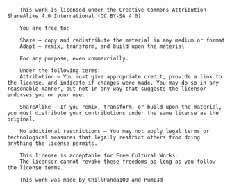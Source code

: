 		This work is licensed under the Creative Commons Attribution-ShareAlike 4.0 International (CC BY-SA 4.0)

		You are free to:

		Share — copy and redistribute the material in any medium or format
		Adapt — remix, transform, and build upon the material
		
		For any purpose, even commercially.
		
		Under the following terms:
		Attribution — You must give appropriate credit, provide a link to the license, and indicate if changes were made. You may do so in any reasonable manner, but not in any way that suggests the licensor endorses you or your use.

		ShareAlike — If you remix, transform, or build upon the material, you must distribute your contributions under the same license as the original.

		No additional restrictions — You may not apply legal terms or technological measures that legally restrict others from doing anything the license permits.

		This license is acceptable for Free Cultural Works.
		The licensor cannot revoke these freedoms as long as you follow the license terms.
		
		This work was made by ChillPanda100 and Pump3d
